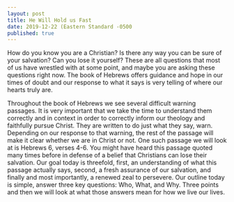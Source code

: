 ```yaml
---
layout: post
title: He Will Hold us Fast
date: 2019-12-22 (Eastern Standard -0500
published: true
---
```

How do you know you are a Christian? Is there any way you can be sure of your salvation? Can you lose it yourself? These are all questions that most of us have wrestled with at some point, and maybe you are asking these questions right now. The book of Hebrews offers guidance and hope in our times of doubt and our response to what it says is very telling of where our hearts truly are.

Throughout the book of Hebrews we see several difficult warning passages. It is very important that we take the time to understand them correctly and in context in order to correctly inform our theology and faithfully pursue Christ. They are written to do just what they say, warn. Depending on our response to that warning, the rest of the passage will make it clear whether we are in Christ or not. One such passage we will look at is Hebrews 6, verses 4-6. You might have heard this passage quoted many times before in defense of a belief that Christians can lose their salvation. Our goal today is threefold, first, an understanding of what this passage actually says, second, a fresh assurance of our salvation, and finally and most importantly, a renewed zeal to persevere. Our outline today is simple, answer three key questions: Who, What, and Why. Three points and then we will look at what those answers mean for how we live our lives.

